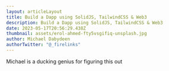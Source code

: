 ```yaml
---
layout: articleLayout
title: Build a Dapp using SolidJS, TailwindCSS & Web3
description: Build a Dapp using SolidJS, TailwindCSS & Web3
date: 2023-05-17T20:56:29.438Z
thumbnail: assets/erol-ahmed-fty5vsgifiq-unsplash.jpg
author: Michael Dabydeen
authorTwitter: "@_firelinks"
---
```


Michael is a ducking genius for figuring this out
